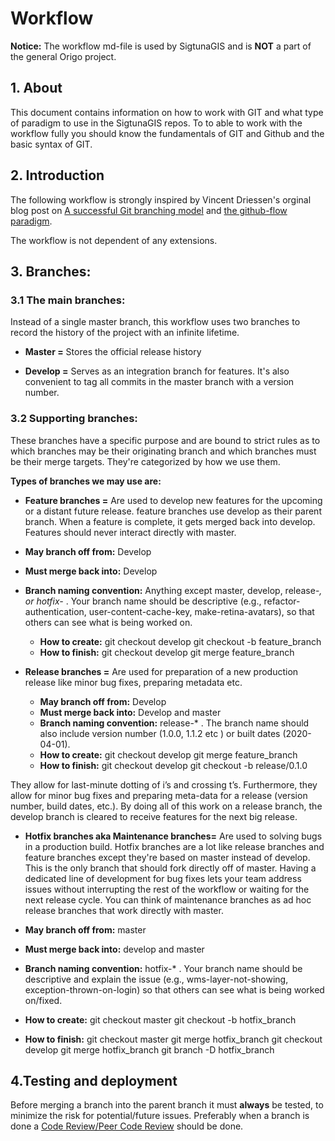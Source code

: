 # Workflow

**Notice:** The workflow md-file is used by SigtunaGIS and is **NOT** a part of the general Origo project.

## 1. About

This document contains information on how to work with GIT and what type of paradigm to use in the SigtunaGIS repos. 
To to able to work with the workflow fully you should know the fundamentals of GIT and Github and the basic syntax of GIT.

## 2. Introduction

The following workflow is strongly inspired by Vincent Driessen's orginal blog post  on [A successful Git branching model](https://nvie.com/posts/a-successful-git-branching-model/) and [the github-flow paradigm](https://guides.github.com/introduction/flow/). 

The workflow is not dependent of any extensions.

## 3. Branches:

### 3.1 The main branches:

Instead of a single master branch, this workflow uses two branches to record the history of the project with an infinite lifetime.

* **Master =** Stores the official release history

* **Develop =** Serves as an integration branch for features. It's also convenient to tag all commits in the master branch with a version number.


### 3.2 Supporting branches:

These branches have a specific purpose and are bound to strict rules as to which branches may be their originating branch and which branches must be their merge targets.
They're categorized by how we use them. 

**Types of branches we may use are:**

* **Feature branches =** Are used to develop new features for the upcoming or a distant future release. feature branches use develop as their parent branch. When a feature is complete, it gets merged back into develop. Features should never interact directly with master.
* **May branch off from:** Develop
* **Must merge back into:** Develop
* **Branch naming convention:** Anything except master, develop, release-*, or hotfix-* . Your branch name should be descriptive (e.g., refactor-authentication, user-content-cache-key, make-retina-avatars), so that others can see what is being worked on.
  * **How to create:**
    git checkout develop
    git checkout -b feature_branch
  * **How to finish:**
    git checkout develop
    git merge feature_branch

* **Release branches =** Are used for preparation of a new production release like minor bug fixes, preparing metadata etc.
  *  **May branch off from:** Develop
  * **Must merge back into:** Develop and master
  * **Branch naming convention:** release-* . The branch name should also include version number (1.0.0, 1.1.2 etc ) or built dates (2020-04-01).
  * **How to create:**
    git checkout develop
    git merge feature_branch
  * **How to finish:**
    git checkout develop
    git checkout -b release/0.1.0
  
They allow for last-minute dotting of i’s and crossing t’s. Furthermore, they allow for minor bug fixes and preparing meta-data for a release (version number, build dates, etc.). By doing all of this work on a release branch, the develop branch is cleared to receive features for the next big release.

* **Hotfix branches aka Maintenance branches=** Are used to solving bugs in a production build. Hotfix branches are a lot like release branches and feature branches except they're based on master instead of develop. This is the only branch that should fork directly off of master. Having a dedicated line of development for bug fixes lets your team address issues without interrupting the rest of the workflow or waiting for the next release cycle. You can think of maintenance branches as ad hoc release branches that work directly with master.

* **May branch off from:** master
* **Must merge back into:** develop and master
* **Branch naming convention:** hotfix-* . Your branch name should be descriptive and explain the issue (e.g., wms-layer-not-showing, exception-thrown-on-login) so that     others can see what is being worked on/fixed.
 * **How to create:**
  git checkout master
  git checkout -b hotfix_branch
  * **How to finish:**
  git checkout master
  git merge hotfix_branch
  git checkout develop
  git merge hotfix_branch
  git branch -D hotfix_branch

## 4.Testing and deployment

Before merging a branch into the parent branch it must **always** be tested, to minimize the risk for potential/future issues.
Preferably when a branch is done a [Code Review/Peer Code Review](https://smartbear.com/learn/code-review/what-is-code-review/) should be done.











